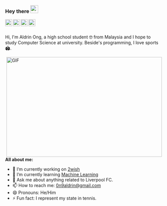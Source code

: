 ### Hey there <img src="https://media.giphy.com/media/hvRJCLFzcasrR4ia7z/giphy.gif" width="25px">
<a href="https://discord.gg/mZzzuP">
  <img align="left" alt="Aldrin's Discord" width="22px" src="https://cdn.jsdelivr.net/npm/simple-icons@v3/icons/discord.svg" />
</a>
<a href="https://www.linkedin.com/in/aldrin-ong-83248b194/">
  <img align="left" alt="Aldrin's LinkdeIN" width="22px" src="https://cdn.jsdelivr.net/npm/simple-icons@v3/icons/linkedin.svg" />
</a>
<a href="https://www.instagram.com/aldrin0n9/">
  <img align="left" alt="Aldrin's Instagram" width="22px" src="https://cdn.jsdelivr.net/npm/simple-icons@v3/icons/instagram.svg" />
</a>
<a href="https://stackoverflow.com/users/13396396/aldrin-ong">
  <img align="left" alt="Aldrin's Stackoverflow" width="22px" src="https://cdn.jsdelivr.net/npm/simple-icons@3.11.0/icons/stackoverflow.svg" />
</a>

<br />
<br />

Hi, I'm Aldrin Ong, a high school student 🤓 from Malaysia and I hope to study Computer Science at university. Beside's programming, I love sports 🏟️.

  <img align="right" alt="GIF" src="https://github.com/abhisheknaiidu/abhisheknaiidu/blob/master/code.gif?raw=true" width="500" height="320" />
  
**All about me:**

- 🔭 I’m currently working on [2wish](https://github.com/0n9aldrin/2wish)
- 🌱 I’m currently learning [Machine Learning](https://www.udemy.com/course/machinelearning/?signupsuccess=1)
- 💬 Ask me about anything related to Liverpool FC.
- 📫 How to reach me: 0n9aldrin@gmail.com
- 😄 Pronouns: He/Him
- ⚡ Fun fact: I represent my state in tennis.


